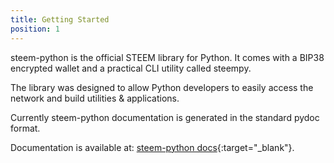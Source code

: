 ```yaml
---
title: Getting Started
position: 1
---
```


 steem-python is the official STEEM library for Python. It comes with a BIP38 encrypted wallet and a practical CLI utility called steempy. 
 
 The library was designed to allow Python developers to easily access the network and build utilities & applications. 
 
 Currently steem-python documentation is generated in the standard pydoc format. 
 
 Documentation is available at: [steem-python docs](http://steem.readthedocs.io/en/latest/){:target="_blank"}.
